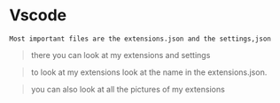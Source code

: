# Vscode
`Most important files are the extensions.json and the settings,json`

> there you can look at my extensions and settings

> to look at my extensions look at the name in the extensions.json.

> you can also look at all the pictures of my extensions
